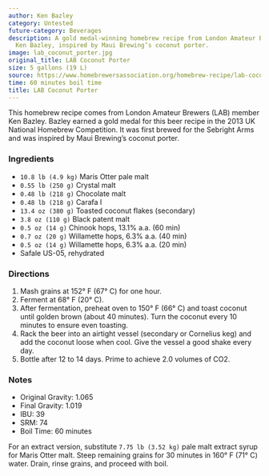 ```yaml
---
author: Ken Bazley
category: Untested
future-category: Beverages
description: A gold medal-winning homebrew recipe from London Amateur Brewers member
  Ken Bazley, inspired by Maui Brewing’s coconut porter.
image: lab_coconut_porter.jpg
original_title: LAB Coconut Porter
size: 5 gallons (19 L)
source: https://www.homebrewersassociation.org/homebrew-recipe/lab-coconut-porter/
time: 60 minutes boil time
title: LAB Coconut Porter
---
```

This homebrew recipe comes from London Amateur Brewers (LAB) member Ken Bazley. Bazley earned a gold medal for this beer recipe in the 2013 UK National Homebrew Competition. It was first brewed for the Sebright Arms and was inspired by Maui Brewing’s coconut porter.

### Ingredients

* `10.8 lb (4.9 kg)` Maris Otter pale malt
* `0.55 lb (250 g)` Crystal malt
* `0.48 lb (218 g)` Chocolate malt
* `0.48 lb (218 g)` Carafa I
* `13.4 oz (380 g)` Toasted coconut flakes (secondary)
* `3.8 oz (110 g)` Black patent malt
* `0.5 oz (14 g)` Chinook hops, 13.1% a.a. (60 min)
* `0.7 oz (20 g)` Willamette hops, 6.3% a.a. (40 min)
* `0.5 oz (14 g)` Willamette hops, 6.3% a.a. (20 min)
* Safale US-05, rehydrated

### Directions

1. Mash grains at 152° F (67° C) for one hour. 
2. Ferment at 68° F (20° C). 
3. After fermentation, preheat oven to 150° F (66° C) and toast coconut until golden brown (about 40 minutes). Turn the coconut every 10 minutes to ensure even toasting. 
4. Rack the beer into an airtight vessel (secondary or Cornelius keg) and add the coconut loose when cool. Give the vessel a good shake every day. 
5. Bottle after 12 to 14 days. Prime to achieve 2.0 volumes of CO2.

### Notes

* Original Gravity: 1.065
* Final Gravity: 1.019
* IBU: 39
* SRM: 74
* Boil Time: 60 minutes

For an extract version, substitute `7.75 lb (3.52 kg)` pale malt extract syrup for Maris Otter malt. Steep remaining grains for 30 minutes in 160° F (71° C) water. Drain, rinse grains, and proceed with boil.